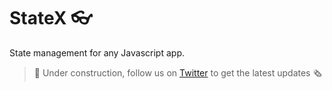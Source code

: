 # StateX 👓

State management for any Javascript app.

> 🔨 Under construction, follow us on [Twitter](https://twitter.com/TruelinesHQ) to get the latest updates 🗞
